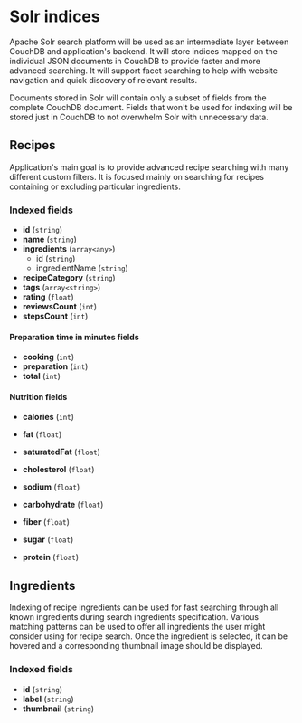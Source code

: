 # Solr indices

Apache Solr search platform will be used as an intermediate layer between CouchDB and application's backend. It will store indices mapped on the individual JSON documents in CouchDB to provide faster and more advanced searching. It will support facet searching to help with website navigation and quick discovery of relevant results.

Documents stored in Solr will contain only a subset of fields from the complete CouchDB document. Fields that won't be used for indexing will be stored just in CouchDB to not overwhelm Solr with unnecessary data.

## Recipes

Application's main goal is to provide advanced recipe searching with many different custom filters. It is focused mainly on searching for recipes containing or excluding particular ingredients. 

### Indexed fields

- **id** (`string`)
- **name** (`string`)
- **ingredients** (`array<any>`)
    - id (`string`)
    - ingredientName (`string`)
- **recipeCategory** (`string`)
- **tags** (`array<string>`)
- **rating** (`float`)
- **reviewsCount** (`int`)
- **stepsCount** (`int`)

#### Preparation time in minutes fields

- **cooking** (`int`)
- **preparation** (`int`)
- **total** (`int`)

#### Nutrition fields

- **calories** (`int`)

- **fat** (`float`)
- **saturatedFat** (`float`)
- **cholesterol** (`float`)
- **sodium** (`float`)
- **carbohydrate** (`float`)
- **fiber** (`float`)
- **sugar** (`float`)
- **protein** (`float`)

## Ingredients

Indexing of recipe ingredients can be used for fast searching through all known ingredients during search ingredients specification. Various matching patterns can be used to offer all ingredients the user might consider using for recipe search. Once the ingredient is selected, it can be hovered and a corresponding thumbnail image should be displayed.

### Indexed fields

- **id** (`string`)
- **label** (`string`)
- **thumbnail** (`string`)
